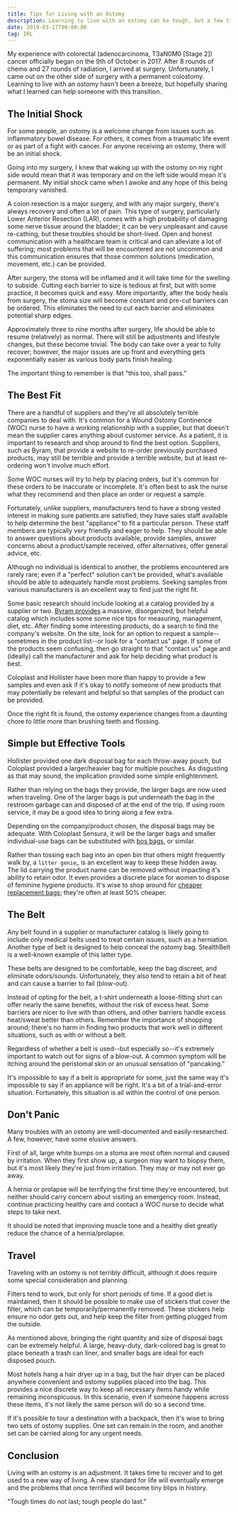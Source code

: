 ```yaml
---
title: Tips for Living with an Ostomy
description: Learning to live with an ostomy can be tough, but a few tips can make the experience much more pleasant
date: 2019-03-17T00:00:00
tag: IRL
---
```


My experience with colorectal (adenocarcinoma, T3aN0M0 [Stage 2]) cancer officially
began on the 9th of October in 2017. After 8 rounds of chemo and 27 rounds of
radiation, I arrived at surgery. Unfortunately, I came out on the other side of
surgery with a permanent colostomy. Learning to live with an ostomy hasn't been a
breeze, but hopefully sharing what I learned can help someone with this transition.
<!--more-->

The Initial Shock
-----------------

For some people, an ostomy is a welcome change from issues such as inflammatory
bowel disease. For others, it comes from a traumatic life event or as part of
a fight with cancer. For anyone receiving an ostomy, there will be an initial
shock.

Going into my surgery, I knew that waking up with the ostomy on my right side would
mean that it was temporary and on the left side would mean it's permanent. My
initial shock came when I awoke and any hope of this being temporary vanished.

A colon resection is a major surgery, and with any major surgery, there's always
recovery and often a lot of pain. This type of surgery, particularly Lower Anterior
Resection (LAR), comes with a high probability of damaging some nerve tissue around
the bladder; it can be very unpleasant and cause re-cathing, but these troubles
should be short-lived. Open and honest communication with a healthcare team is
critical and can alleviate a lot of suffering; most problems that will be
encountered are not uncommon and this communication ensures that those common
solutions (medication, movement, etc.) can be provided.

After surgery, the stoma will be inflamed and it will take time for the swelling to
subside. Cutting each barrier to size is tedious at first, but with some practice,
it becomes quick and easy. More importantly, after the body heals from surgery,
the stoma size will become constant and pre-cut barriers can be ordered. This
eliminates the need to cut each barrier and eliminates potential sharp edges.

Approximately three to nine months after surgery, life should be able to resume
(relatively) as normal. There will still be adjustments and lifestyle changes,
but these become trivial. The body can take over a year to fully recover; however,
the major issues are up front and everything gets exponentially easier as various
body parts finish healing.

The important thing to remember is that "this too, shall pass."

The Best Fit
------------

There are a handful of suppliers and they're all absolutely terrible companies to
deal with. It's common for a Wound Ostomy Continence (WOC) nurse to have a working
relationship with a supplier, but that doesn't mean the supplier cares anything
about customer service. As a patient, it is important to research and shop around
to find the best option. Suppliers, such as Byram, that provide a website to
re-order previously purchased products, may still be terrible and provide a
terrible website, but at least re-ordering won't involve much effort.

Some WOC nurses will try to help by placing orders, but it's common for these
orders to be inaccurate or incomplete. It's often best to ask the nurse what they
recommend and then place an order or request a sample.

Fortunately, unlike suppliers, manufacturers tend to have a strong vested interest
in making sure patients are satisfied; they have sales staff available to help
determine the best "appliance" to fit a particular person. These staff members are
typically very friendly and eager to help. They should be able to answer questions
about products available, provide samples, answer concerns about a  product/sample
received, offer alternatives, offer general advice, etc.

Although no individual is identical to another, the problems encountered are rarely
rare; even if a "perfect" solution can't be provided, what's available should be
able to adequately handle most problems. Seeking samples from various manufacturers
is an excellent way to find just the right fit.

Some basic research should include looking at a catalog provided by a supplier or
two. [Byram provides](https://www.byramhealthcare.com/our-services/our-catalogs)
a massive, disorganized, but helpful catalog which includes
some some nice tips for measuring, management, diet, etc. After finding some
interesting products, do a search to find the company's website. On the site, look
for an option to request a sample--sometimes in the product list--or look for a
"contact us" page. If some of the products seem confusing, then go straight to
that "contact us" page and (ideally) call the manufacturer and ask for help
deciding what product is best.

Coloplast and Hollister have been more than happy to provide a few samples and
even ask if it's okay to notify someone of new products that may potentially be
relevant and helpful so that samples of the product can be provided.

Once the right fit is found, the ostomy experience changes from a daunting chore
to little more than brushing teeth and flossing.

Simple but Effective Tools
--------------------------

Hollister provided one dark disposal bag for each throw-away pouch, but Coloplast
provided a larger/heavier bag for multiple pouches. As disgusting as that may
sound, the implication provided some simple enlightenment.

Rather than relying on the bags they provide, the larger bags are now used when
traveling. One of the larger bags is put underneath the bag in the restroom
garbage can and disposed of at the end of the trip. If using room service, it may
be a good idea to bring along a few extra.

Depending on the company/product chosen, the disposal bags may be adequate. With
Coloplast Sensura, it will be the larger bags and smaller individual-use bags can
be substituted with [bos bags](https://www.amazon.com/gp/product/B06Y2S7YTD), or
similar.

Rather than tossing each bag into an open bin that others might frequently walk
by, a `litter genie`_ is an excellent way to keep these hidden away. The lid
carrying the product name can be removed without impacting it's ability to retain
odor. It even provides a discrete place for women to dispose of feminine hygiene
products. It's wise to shop around for [cheaper replacement bags](https://www.amazon.com/gp/product/B0784BRYYJ);
they're often at least 50% cheaper.

The Belt
--------

Any belt found in a supplier or manufacturer catalog is likely going to include
only medical belts used to treat certain issues, such as a herniation. Another type
of belt is designed to help conceal the ostomy bag. StealthBelt is a well-known
example of this latter type.

These belts are designed to be comfortable, keep the bag discreet, and eliminate
odors/sounds. Unfortunately, they also tend to retain a bit of heat and can cause
a barrier to fail (blow-out).

Instead of opting for the belt, a t-shirt underneath a loose-fitting shirt can
offer nearly the same benefits, without the risk of excess heat. Some barriers
are nicer to live with than others, and other barriers handle excess heat/sweat
better than others. Remember the importance of shopping around; there's no harm
in finding two products that work well in different situations, such as with or
without a belt.

Regardless of whether a belt is used--but especially so--it's extremely important
to watch out for signs of a blow-out. A common symptom will be itching around the
peristomal skin or an unusual sensation of "pancaking."

It's impossible to say if a belt is appropriate for some, just the same way it's
impossible to say if an appliance will be right. It's a bit of a trial-and-error
situation. Fortunately, this situation is all within the control of one person.

Don't Panic
-----------

Many troubles with an ostomy are well-documented and easily-researched. A few,
however, have some elusive answers.

First of all, large white bumps on a stoma are most often normal and caused by
irritation. When they first show up, a surgeon may want to biopsy them, but
it's most likely they're just from irritation. They may or may not ever go away.

A hernia or prolapse will be terrifying the first time they're encountered, but
neither should carry concern about visiting an emergency room. Instead, continue
practicing healthy care and contact a WOC nurse to decide what steps to take next.

It should be noted that improving muscle tone and a healthy diet greatly reduce
the chance of a hernia/prolapse.

Travel
------

Traveling with an ostomy is not terribly difficult, although it does require some
special consideration and planning.

Filters tend to work, but only for short periods of time. If a good diet is
maintained, then it should be possible to make use of stickers that cover the
filter, which can be temporarily/permanently removed. These stickers help ensure
no odor gets out, and help keep the filter from getting plugged from the outside.

As mentioned above, bringing the right quantity and size of disposal bags can be
extremely helpful. A large, heavy-duty, dark-colored bag is great to place
beneath a trash can liner, and smaller bags are ideal for each disposed pouch.

Most hotels hang a hair dryer up in a bag, but the hair dryer can be placed
anywhere convenient and ostomy supplies placed into the bag. This provides a nice
discrete way to keep all necessary items handy while remaining inconspicuous. In
this scenario, even if someone happens across these items, it's not likely the same
person will do so a second time.

If it's possible to tour a destination with a backpack, then it's wise to bring two
sets of ostomy supplies. One set can remain in the room, and another set can be
carried along for any urgent needs.

Conclusion
----------

Living with an ostomy is an adjustment. It takes time to recover and to get used
to a new way of living. A new standard for life will eventually emerge and the
problems that once terrified will become tiny blips in history.

"Tough times do not last; tough people do last."
